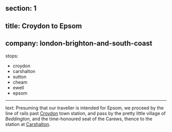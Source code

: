 ﻿section: 1
----
title: Croydon to Epsom
----
company: london-brighton-and-south-coast
----
stops:
- croydon
- carshalton
- sutton
- cheam
- ewell
- epsom
----
text: Presuming that our traveller is intended for Epsom, we proceed by the line of rails past [Croydon](/stations/croydon) town station, and pass by the pretty little village of *Beddington*, and the time-honoured seat of the Carews, thence to the station at [Carshalton](/stations/carshalton).
